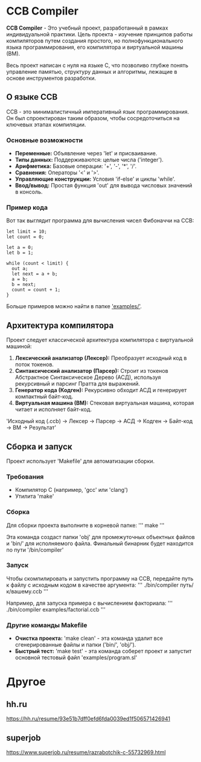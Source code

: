 # CCB Compiler

**CCB Compiler** - Это учебный проект, разработанный в рамках индивидуальной практики. Цель проекта - изучение принципов работы компиляторов путем создания простого, но полнофункционального языка программирования, его компилятора и виртуальной машины (ВМ).

Весь проект написан с нуля на языке C, что позволиво глубже понять управление памятью, структуру данных и алгоритмы, лежащие в основе инструментов разработки.

## О языке CCB

CCB - это минималистичный императивный язык программирования. Он был спроектирован таким образом, чтобы сосредоточиться на ключевых этапах компиляции.

### Основные возможности

* **Переменные:** Объявление через 'let' и присваивание.
* **Типы данных:** Поддерживаются: целые числа ('integer').
* **Арифметика:** Базовые операции: '+', '-', '*', '/'.
* **Сравнения:** Операторы '<' и '>'.
* **Управляющие конструкции:** Условия 'if-else' и циклы 'while'.
* **Ввод/вывод:** Простая функция 'out' для вывода числовых значений в консоль.

### Пример кода

Вот так выглядит программа для вычисления чисел Фибоначчи на CCB:
```
let limit = 10;
let count = 0;

let a = 0;
let b = 1;

while (count < limit) {
  out a;
  let next = a + b;
  a = b;
  b = next;
  count = count + 1;
}
```

Больше примеров можно найти в папке ['examples/'](./examples/).

## Архитектура компилятора

Проект следует классической архитектура компилятора с виртуальной машиной:

1. **Лексический анализатор (Лексер):** Преобразует исходный код в поток токенов.
2. **Синтаксический анализатор (Парсер):** Строит из токенов Абстрактное Синтаксическое Дерево (АСД), используя рекурсивный и парсинг Пратта для выражений.
3. **Генератор кода (Кодген):** Рекурсивно обходит АСД и генерирует компактный байт-код.
4. **Виртуальная машина (ВМ):** Стековая виртуальная машина, которая читает и исполняет байт-код.

'Исходный код (.ccb) -> Лексер -> Парсер -> АСД -> Кодген -> Байт-код -> ВМ -> Результат'

## Сборка и запуск

Проект использует 'Makefile' для автоматизации сборки.

### Требования

* Компилятор C (например, 'gcc' или 'clang')
* Утилита 'make'

### Сборка

Для сборки проекта выполните в корневой папке:
'''
make
'''

Эта команда создаст папки 'obj' для промежуточных объектных файлов и 'bin/' для исполняемого файла. Финальный бинарник будет находится по пути '/bin/compiler'

### Запуск

Чтобы скомпилировать и запустить программу на CCB, передайте путь к файлу с исходным кодом в качестве аргумента:
'''
./bin/compiler путь/к/вашему.ccb
'''

Например, для запуска примера с вычислением факториала:
'''
./bin/compiler examples/factorial.ccb
'''

### Другие команды Makefile

* **Очистка проекта:** 'make clean' - эта команда удалит все сгенерированные файлы и папки ('bin/', 'obj/').
* **Быстрый тест:** 'make test' - эта команда соберет проект и запустит основной тестовый файл 'examples/program.sl'

# Другое
## hh.ru
https://hh.ru/resume/93e51b7dff0efd6fda0039ed1f506571426941

## superjob
https://www.superjob.ru/resume/razrabotchik-c-55732969.html
